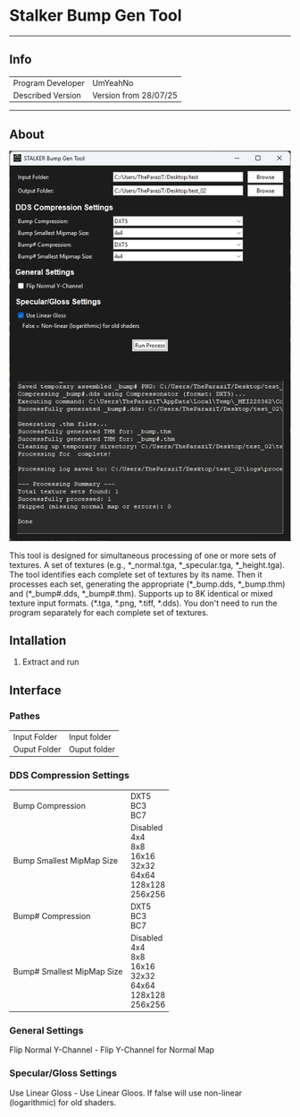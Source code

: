 # Stalker Bump Gen Tool

___

## Info

<table>
  <tbody>
    <tr>
      <td>Program Developer</td>
      <td>UmYeahNo</td>
    </tr>
    <tr>
      <td>Described Version</td>
      <td>Version from 28/07/25</td>
    </tr>
  </tbody>
</table>

___

## About

![alt text](assets/images/bump-gen-tool.png)

This tool is designed for simultaneous processing of one or more sets of textures. A set of textures (e.g., \*_normal.tga, \*_specular.tga, \*_height.tga). The tool identifies each complete set of textures by its name. Then it processes each set, generating the appropriate (\*_bump.dds, \*_bump.thm) and (\*_bump#.dds, \*_bump#.thm). Supports up to 8K identical or mixed texture input formats. (\*.tga, \*.png, \*.tiff, \*.dds). You don't need to run the program separately for each complete set of textures.

## Intallation

1. Extract and run

## Interface

### Pathes

<table>
  <tbody>
    <tr>
      <td>Input Folder</td>
      <td>Input folder</td>
    </tr>
    <tr>
      <td>Ouput Folder</td>
      <td>Ouput folder</td>
    </tr>
  </tbody>
</table>

### DDS Compression Settings

<table>
    <tr>
      <td>Bump Compression</td>
      <td>
        DXT5
        <br />BC3
        <br />BC7
      </td>
    </tr>
    <tr>
      <td>Bump Smallest MipMap Size</td>
      <td>
        Disabled
        <br />4x4
        <br />8x8
        <br />16x16
        <br />32x32
        <br />64x64
        <br />128x128
        <br />256x256
      </td>
    </tr>
    <tr>
      <td>Bump# Compression</td>
      <td>
        DXT5
        <br />BC3
        <br />BC7
      </td>
    </tr>
    <tr>
      <td>Bump# Smallest MipMap Size</td>
      <td>
        Disabled
        <br />4x4
        <br />8x8
        <br />16x16
        <br />32x32
        <br />64x64
        <br />128x128
        <br />256x256
      </td>
    </tr>
</table>

### General Settings

Flip Normal Y-Channel - Flip Y-Channel for Normal Map

### Specular/Gloss Settings

Use Linear Gloss - Use Linear Gloos. If false will use non-linear (logarithmic) for old shaders.

